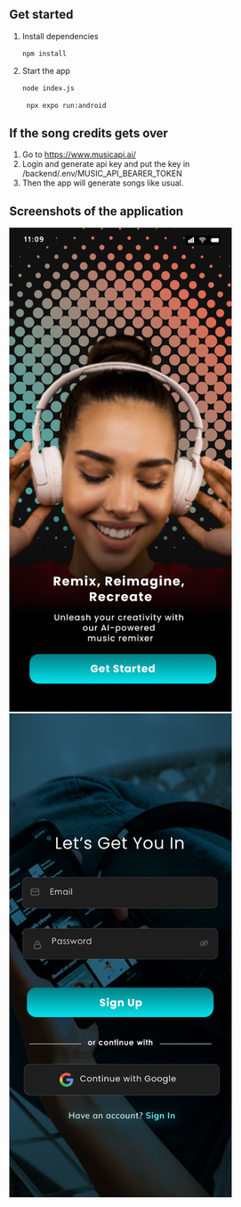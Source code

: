 ## Get started

1. Install dependencies

   ```bash
   npm install
   ```

2. Start the app

   ```bash
   node index.js
   ```

   ```bash
    npx expo run:android
   ```


## If the song credits gets over
1. Go to https://www.musicapi.ai/
2. Login and generate api key and put the key in /backend/.env/MUSIC_API_BEARER_TOKEN
3. Then the app will generate songs like usual.

## Screenshots of the application

<img src="./assets/images/onboarding page.png" width="400" alt="onBoarding page">
<img src="./assets/images/Sign up.png" width="400" alt="sign-up page">